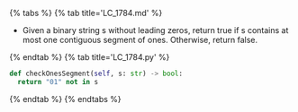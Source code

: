 {% tabs %}
{% tab title='LC_1784.md' %}

* Given a binary string s ​​​​​without leading zeros, return true​​​ if s contains at most one contiguous segment of ones. Otherwise, return false.

{% endtab %}
{% tab title='LC_1784.py' %}

```py
def checkOnesSegment(self, s: str) -> bool:
  return "01" not in s
```

{% endtab %}
{% endtabs %}